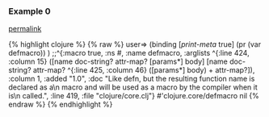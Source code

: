 ### Example 0
[permalink](#example-0)

{% highlight clojure %}
{% raw %}
user=> (binding [*print-meta* true]
         (pr (var defmacro)) )
;;^{:macro true, :ns #<Namespace clojure.core>, :name defmacro, :arglists ^{:line 424, :column 15} ([name doc-string? attr-map? [params*] body] [name doc-string? attr-map? ^{:line 425, :column 46} ([params*] body) + attr-map?]), :column 1, :added "1.0", :doc "Like defn, but the resulting function name is declared as a\n  macro and will be used as a macro by the compiler when it is\n  called.", :line 419, :file "clojure/core.clj"} #'clojure.core/defmacro
nil
{% endraw %}
{% endhighlight %}


